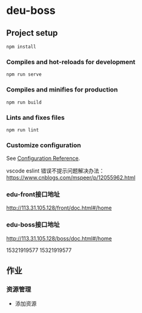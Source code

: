 # deu-boss

## Project setup
```
npm install
```

### Compiles and hot-reloads for development
```
npm run serve
```

### Compiles and minifies for production
```
npm run build
```

### Lints and fixes files
```
npm run lint
```

### Customize configuration
See [Configuration Reference](https://cli.vuejs.org/config/).

vscode  eslint 错误不提示问题解决办法：
https://www.cnblogs.com/mspeer/p/12055962.html

### edu-front接口地址
http://113.31.105.128/front/doc.html#/home
### edu-boss接口地址
http://113.31.105.128/boss/doc.html#/home

15321919577 15321919577

## 作业
### 资源管理
- 添加资源